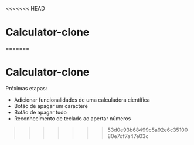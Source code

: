 <<<<<<< HEAD
# Calculator-clone
=======
# Calculator-clone

Próximas etapas:
- Adicionar funcionalidades de uma calculadora científica
- Botão de apagar um caractere
- Botão de apagar tudo
- Reconhecimento de teclado ao apertar números
>>>>>>> 53d0e93b68499c5a92e6c3510080e7df7a47e03c
